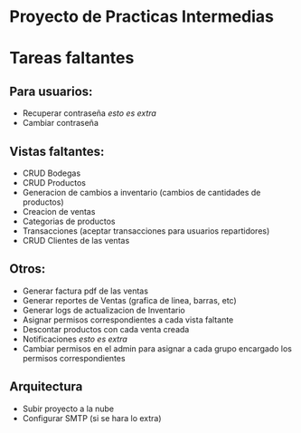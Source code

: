 # Proyecto de Practicas Intermedias

# Tareas faltantes 
## Para usuarios:
- Recuperar contraseña *esto es extra*
- Cambiar contraseña

## Vistas faltantes:
- CRUD Bodegas
- CRUD Productos
- Generacion de cambios a inventario (cambios de cantidades de productos)
- Creacion de ventas
- Categorias de productos
- Transacciones (aceptar transacciones para usuarios repartidores)
- CRUD Clientes de las ventas

## Otros:
- Generar factura pdf de las ventas
- Generar reportes de Ventas (grafica de linea, barras, etc)
- Generar logs de actualizacion de Inventario
- Asignar permisos correspondientes a cada vista faltante
- Descontar productos con cada venta creada
- Notificaciones *esto es extra*
- Cambiar permisos en el admin para asignar a cada grupo encargado los permisos correspondientes

## Arquitectura
- Subir proyecto a la nube
- Configurar SMTP (si se hara lo extra)